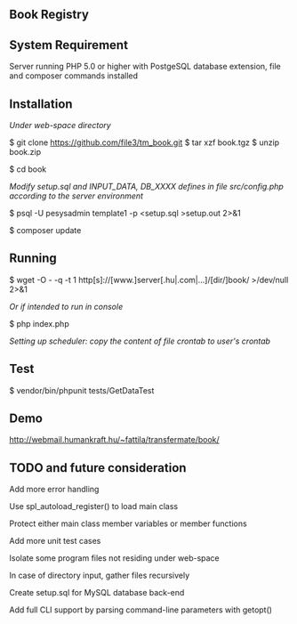## Book Registry

## System Requirement

Server running PHP 5.0 or higher with PostgeSQL database extension, file and composer commands installed

## Installation

*Under web-space directory*

$ git clone https://github.com/file3/tm_book.git
$ tar xzf book.tgz
$ unzip book.zip

$ cd book

*Modify setup.sql and INPUT_DATA, DB_XXXX defines in file src/config.php according to the server environment*

$ psql -U pesysadmin template1 -p <setup.sql >setup.out 2>&1

$ composer update

## Running

$ wget -O - -q -t 1 http[s]://[www.]server[.hu|.com|...]/[dir/]book/ >/dev/null 2>&1

*Or if intended to run in console*

$ php index.php

*Setting up scheduler: copy the content of file crontab to user's crontab*

## Test

$ vendor/bin/phpunit tests/GetDataTest

## Demo

http://webmail.humankraft.hu/~fattila/transfermate/book/

## TODO and future consideration

Add more error handling

Use spl_autoload_register() to load main class

Protect either main class member variables or member functions

Add more unit test cases

Isolate some program files not residing under web-space

In case of directory input, gather files recursively

Create setup.sql for MySQL database back-end

Add full CLI support by parsing command-line parameters with getopt()
